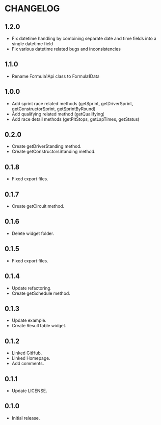 # CHANGELOG

## 1.2.0

* Fix datetime handling by combining separate date and time fields into a single datetime field
* Fix various datetime related bugs and inconsistencies

## 1.1.0

* Rename Formula1Api class to Formula1Data

## 1.0.0

* Add sprint race related methods (getSprint, getDriverSprint, getConstructorSprint, getSprintByRound)
* Add qualifying related method (getQualifying)
* Add race detail methods (getPitStops, getLapTimes, getStatus)

## 0.2.0

* Create getDriverStanding method.
* Create getConstructorsStanding method.

## 0.1.8

* Fixed export files.

## 0.1.7

* Create getCircuit method.

## 0.1.6

* Delete widget folder.

## 0.1.5

* Fixed export files.

## 0.1.4

* Update refactoring.
* Create getSchedule method.

## 0.1.3

* Update example.
* Create ResultTable widget.

## 0.1.2

* Linked GitHub.
* Linked Homepage.
* Add comments.

## 0.1.1

* Update LICENSE.

## 0.1.0

* Initial release.
